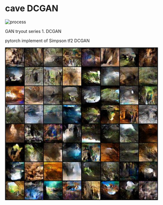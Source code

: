 # cave DCGAN

![process](https://github.com/milez770/cave_DCGAN/blob/master/results/44ef9n.gif)

GAN tryout series 1. DCGAN

pytorch implement of Simpson tf2 DCGAN

![finalImage](https://github.com/milez770/cave_DCGAN/blob/master/results/epoch_00099.png)
